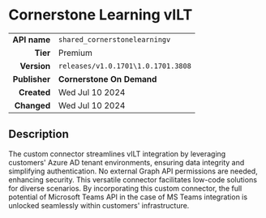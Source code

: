 # Cornerstone Learning vILT
| | |
|-:|-|
|**API name**|`shared_cornerstonelearningv`|
|**Tier**|Premium|
|**Version**|`releases/v1.0.1701\1.0.1701.3808`|
|**Publisher**|**Cornerstone On Demand**|
|**Created**|Wed Jul 10 2024|
|**Changed**|Wed Jul 10 2024|

## Description
The custom connector streamlines vILT integration by leveraging customers' Azure AD tenant environments, ensuring data integrity and simplifying authentication. No external Graph API permissions are needed, enhancing security. This versatile connector facilitates low-code solutions for diverse scenarios. By incorporating this custom connector, the full potential of Microsoft Teams API in the case of MS Teams integration is unlocked seamlessly within customers' infrastructure.
